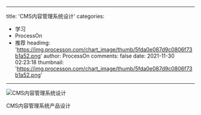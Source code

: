 
---
title: 'CMS内容管理系统设计'
categories: 
 - 学习
 - ProcessOn
 - 推荐
headimg: 'https://img.processon.com/chart_image/thumb/5fda0e087d9c0806f73b1a52.png'
author: ProcessOn
comments: false
date: 2021-11-30 02:23:18
thumbnail: 'https://img.processon.com/chart_image/thumb/5fda0e087d9c0806f73b1a52.png'
---

<div>   
<img class="thumb" alt="CMS内容管理系统设计" src="https://img.processon.com/chart_image/thumb/5fda0e087d9c0806f73b1a52.png" referrerpolicy="no-referrer">
<p>CMS内容管理系统产品设计</p>  
</div>
            